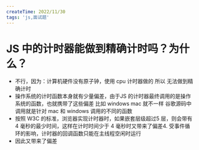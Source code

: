 ```yaml
---
createTime: 2022/11/30
tags: 'js,面试题'
---
```


# JS 中的计时器能做到精确计时吗？为什么？

* 不行，因为：计算机硬件没有原子钟，使用 cpu 计时器做的 所以 无法做到精确计时
* 操作系统的计时函数本身就有少量偏差，由于JS 的计时器最终调用的是操作系统的函数，也就携带了这些偏差 比如 windows mac 就不一样 谷歌源码中调用就是针对 mac 和 windows 调用的不同的函数
* 按照 W3C 的标准，浏览器实现计时器时，如果嵌套层级超过5 层，则会带有 4 毫秒的最少时间，这样在计时时间少于 4 毫秒时又带来了偏差4. 受事件循环的影响，计时器的回调函数只能在主线程空闲时运行
* 因此又带来了偏差
